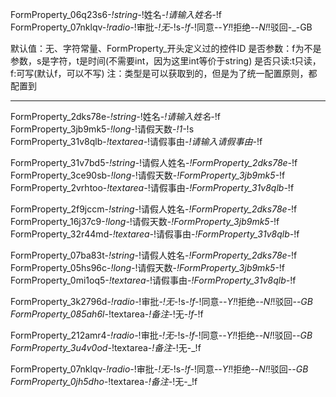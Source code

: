 

FormProperty_06q23s6-_!string-_!姓名-_!请输入姓名-_!f
FormProperty_07nklqv-_!radio-_!审批-_!无-_!s-_!f-_!同意-_-Y!_!拒绝-_-N!_!驳回-_-GB

默认值：无、字符常量、FormProperty_开头定义过的控件ID
是否参数：f为不是参数，s是字符，t是时间(不需要int，因为这里int等价于string)
是否只读:t只读，f:可写(默认f，可以不写)
注：类型是可以获取到的，但是为了统一配置原则，都配置到

-----------------------------------------------------
FormProperty_2dks78e-_!string-_!姓名-_!请输入姓名-_!f
FormProperty_3jb9mk5-_!long-_!请假天数-_!1-_!s
FormProperty_31v8qlb-_!textarea-_!请假事由-_!请输入请假事由-_!f

FormProperty_31v7bd5-_!string-_!请假人姓名-_!FormProperty_2dks78e-_!f
FormProperty_3ce90sb-_!long-_!请假天数-_!FormProperty_3jb9mk5-_!f
FormProperty_2vrhtoo-_!textarea-_!请假事由-_!FormProperty_31v8qlb-_!f

FormProperty_2f9jccm-_!string-_!请假人姓名-_!FormProperty_2dks78e-_!f
FormProperty_16j37c9-_!long-_!请假天数-_!FormProperty_3jb9mk5-_!f
FormProperty_32r44md-_!textarea-_!请假事由-_!FormProperty_31v8qlb-_!f


FormProperty_07ba83t-_!string-_!请假人姓名-_!FormProperty_2dks78e-_!f
FormProperty_05hs96c-_!long-_!请假天数-_!FormProperty_3jb9mk5-_!f
FormProperty_0mi1oq5-_!textarea-_!请假事由-_!FormProperty_31v8qlb-_!f

FormProperty_3k2796d-_!radio-_!审批-_!无-_!s-_!f-_!同意-_-Y!_!拒绝-_-N!_!驳回-_-GB
FormProperty_085ah6l-_!textarea-_!备注-_!无-_!f-_!f

FormProperty_212amr4-_!radio-_!审批-_!无-_!s-_!f-_!同意-_-Y!_!拒绝-_-N!_!驳回-_-GB
FormProperty_3u4v0od-_!textarea-_!备注-_!无-_!f

FormProperty_07nklqv-_!radio-_!审批-_!无-_!s-_!f-_!同意-_-Y!_!拒绝-_-N!_!驳回-_-GB
FormProperty_0jh5dho-_!textarea-_!备注-_!无-_!f